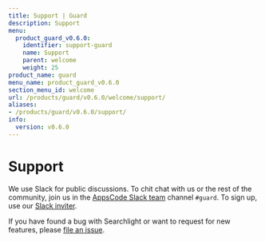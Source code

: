 ```yaml
---
title: Support | Guard
description: Support
menu:
  product_guard_v0.6.0:
    identifier: support-guard
    name: Support
    parent: welcome
    weight: 25
product_name: guard
menu_name: product_guard_v0.6.0
section_menu_id: welcome
url: /products/guard/v0.6.0/welcome/support/
aliases:
- /products/guard/v0.6.0/support/
info:
  version: v0.6.0
---
```


# Support

We use Slack for public discussions. To chit chat with us or the rest of the community, join us in the [AppsCode Slack team](https://appscode.slack.com/messages/C8M8HANQ0/details/) channel `#guard`. To sign up, use our [Slack inviter](https://slack.appscode.com/).

If you have found a bug with Searchlight or want to request for new features, please [file an issue](https://github.com/appscode/guard/issues/new).

